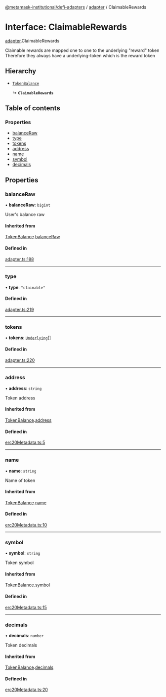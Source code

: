 [@metamask-institutional/defi-adapters](../README.md) / [adapter](../modules/adapter.md) / ClaimableRewards

# Interface: ClaimableRewards

[adapter](../modules/adapter.md).ClaimableRewards

Claimable rewards are mapped one to one to the underlying "reward" token
Therefore they always have a underlying-token which is the reward token

## Hierarchy

- [`TokenBalance`](adapter.TokenBalance.md)

  ↳ **`ClaimableRewards`**

## Table of contents

### Properties

- [balanceRaw](adapter.ClaimableRewards.md#balanceraw)
- [type](adapter.ClaimableRewards.md#type)
- [tokens](adapter.ClaimableRewards.md#tokens)
- [address](adapter.ClaimableRewards.md#address)
- [name](adapter.ClaimableRewards.md#name)
- [symbol](adapter.ClaimableRewards.md#symbol)
- [decimals](adapter.ClaimableRewards.md#decimals)

## Properties

### balanceRaw

• **balanceRaw**: `bigint`

User's balance raw

#### Inherited from

[TokenBalance](adapter.TokenBalance.md).[balanceRaw](adapter.TokenBalance.md#balanceraw)

#### Defined in

[adapter.ts:188](https://github.com/consensys-vertical-apps/mmi-defi-adapters/blob/main/src/types/adapter.ts#L188)

___

### type

• **type**: ``"claimable"``

#### Defined in

[adapter.ts:219](https://github.com/consensys-vertical-apps/mmi-defi-adapters/blob/main/src/types/adapter.ts#L219)

___

### tokens

• **tokens**: [`Underlying`](adapter.Underlying.md)[]

#### Defined in

[adapter.ts:220](https://github.com/consensys-vertical-apps/mmi-defi-adapters/blob/main/src/types/adapter.ts#L220)

___

### address

• **address**: `string`

Token address

#### Inherited from

[TokenBalance](adapter.TokenBalance.md).[address](adapter.TokenBalance.md#address)

#### Defined in

[erc20Metadata.ts:5](https://github.com/consensys-vertical-apps/mmi-defi-adapters/blob/main/src/types/erc20Metadata.ts#L5)

___

### name

• **name**: `string`

Name of token

#### Inherited from

[TokenBalance](adapter.TokenBalance.md).[name](adapter.TokenBalance.md#name)

#### Defined in

[erc20Metadata.ts:10](https://github.com/consensys-vertical-apps/mmi-defi-adapters/blob/main/src/types/erc20Metadata.ts#L10)

___

### symbol

• **symbol**: `string`

Token symbol

#### Inherited from

[TokenBalance](adapter.TokenBalance.md).[symbol](adapter.TokenBalance.md#symbol)

#### Defined in

[erc20Metadata.ts:15](https://github.com/consensys-vertical-apps/mmi-defi-adapters/blob/main/src/types/erc20Metadata.ts#L15)

___

### decimals

• **decimals**: `number`

Token decimals

#### Inherited from

[TokenBalance](adapter.TokenBalance.md).[decimals](adapter.TokenBalance.md#decimals)

#### Defined in

[erc20Metadata.ts:20](https://github.com/consensys-vertical-apps/mmi-defi-adapters/blob/main/src/types/erc20Metadata.ts#L20)
